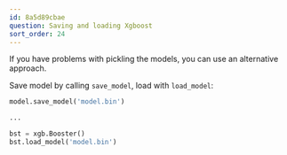 ```yaml
---
id: 8a5d89cbae
question: Saving and loading Xgboost
sort_order: 24
---
```


If you have problems with pickling the models, you 
can use an alternative approach.

Save model by calling `save_model`, load with `load_model`:

```python
model.save_model('model.bin')

...

bst = xgb.Booster()
bst.load_model('model.bin')
```